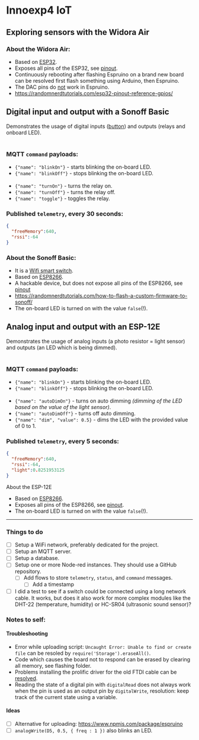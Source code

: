 # Innoexp4 IoT
## Exploring sensors with the Widora Air
### About the Widora Air:
- Based on [ESP32](TODO).
- Exposes all pins of the ESP32, see [pinout](./docs/pinouts/Widora%20Air).
- Continuously rebooting after flashing Espruino on a brand new board can be resolved first flash something using Arduino, then Espruino.
- The DAC pins do [not](TODO) work in Espruino.
- https://randomnerdtutorials.com/esp32-pinout-reference-gpios/


## Digital input and output with a Sonoff Basic
Demonstrates the usage of digital inputs ([button](https://www.espruino.com/Button)) and outputs (relays and onboard LED).
<br/><br/>
### MQTT `command` payloads:
 - `{"name": "blinkOn"}` - starts blinking the on-board LED.
 - `{"name": "blinkOff"}` - stops blinking the on-board LED. 
<br/><br/>
 - `{"name": "turnOn"}` - turns the relay on. 
 - `{"name": "turnOff"}` - turns the relay off. 
 - `{"name": "toggle"}` - toggles the relay. 
### Published `telemetry`, every 30 seconds:
``` json
{
  "freeMemory":640,
  "rssi":-64
}
```

### About the Sonoff Basic:
- It is a [Wifi smart switch]( https://sonoff.itead.cc/en/products/sonoff/sonoff-basic).
- Based on [ESP8266](https://www.espressif.com/sites/default/files/documentation/0a-esp8266ex_datasheet_en.pdf).
- A hackable device, but does not expose all pins of the ESP8266, see [pinout](./docs/pinouts/Sonoff%20Basic)
- https://randomnerdtutorials.com/how-to-flash-a-custom-firmware-to-sonoff/
- The on-board LED is turned on with the value `false`(!).


## Analog input and output with an ESP-12E
Demonstrates the usage of analog inputs (a photo resistor = light sensor) and outputs (an LED which is being dimmed).
<br/><br/>
### MQTT `command` payloads:
 - `{"name": "blinkOn"}` - starts blinking the on-board LED.
 - `{"name": "blinkOff"}` - stops blinking the on-board LED. 
<br/><br/>
 - `{"name": "autoDimOn"}` - turns on auto dimming *(dimming of the LED based on the value of the light sensor)*. 
 - `{"name": "autoDimOff"}` - turns off auto dimming. 
 - `{"name": "dim", "value": 0.5}` - dims the LED with the provided value of 0 to 1. 

### Published `telemetry`, every 5 seconds:
``` json
{
  "freeMemory":640,
  "rssi":-64,
  "light":0.8251953125
}
```
About the ESP-12E
- Based on [ESP8266](https://www.espressif.com/sites/default/files/documentation/0a-esp8266ex_datasheet_en.pdf).
- Exposes all pins of the ESP8266, see [pinout](./docs/pinouts/ESP-12E).
- The on-board LED is turned on with the value `false`(!).
  
---
### Things to do
  - [ ] Setup a WiFi network, preferably dedicated for the project.
  - [ ] Setup an MQTT server.
  - [ ] Setup a database.
  - [ ] Setup one or more Node-red instances. They should use a GitHub repository.
    - [ ] Add flows to store `telemetry`, `status`, and `command` messages.
      - [ ] Add a timestamp
  - [ ] I did a test to see if a switch could be connected using a long network cable. It works, but does it also work for more complex modules like the DHT-22 (temperature, humidity) or HC-SR04 (ultrasonic sound sensor)?

### Notes to self:
#### Troubleshooting
  - Error while uploading script: `Uncaught Error: Unable to find or create file` can be resoled by `require('Storage').eraseAll()`.
  - Code which causes the board not to respond can be erased by clearing all memory, see flashing folder.
  - Problems installing the prolific driver for the old FTDI cable can be [resolved](http://www.totalcardiagnostics.com/support/Knowledgebase/Article/View/92/20/prolific-usb-to-serial-fix-official-solution-to-code-10-error).
  - Reading the state of a digital pin with `digitalRead` does not always work when the pin is used as an output pin by `digitalWrite`, resolution: keep track of the current state using a variable.

#### Ideas
  - [ ] Alternative for uploading: https://www.npmjs.com/package/espruino
  - [ ] `analogWrite(D5, 0.5, { freq : 1 })` also blinks an LED.